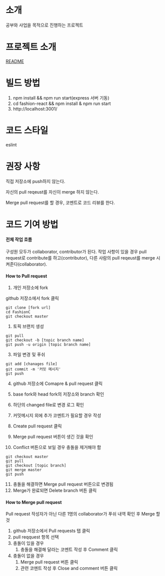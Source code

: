 # 소개
공부와 사업을 목적으로 진행하는 프로젝트

# 프로젝트 소개
[README](https://github.com/kangminser/FashionC/blob/master/README.md)

# 빌드 방법
1. npm install && npm run start(express 서버 기동)
2. cd fashion-react && npm install & npm run start
3. http://localhost:3001/

# 코드 스타일
eslint


# 권장 사항
직접 저장소에 push하지 않는다.

자신의 pull reqeust를 자신이 merge 하지 않는다.

Merge pull request를 할 경우, 코멘트로 코드 리뷰를 한다.


# 코드 기여 방법
#### 전체 작업 흐름 ####
구성원 모두가 collaborator, contributor가 된다. 작업 사항이 있을 경우 pull request로 contribute를 하고(contributor), 다른 사람의 pull reqeust를 merge 시켜준다(collaborator). 

#### How to Pull request ####
1. 개인 저장소에 fork
   
github 저장소에서 fork 클릭
````shell
git clone [fork url]
cd FashionC
git checkout master
````
1. 토픽 브랜치 생성
````shell
git pull
git checkout -b [topic branch name]
git push -u origin [topic branch name]
````
3. 파일 변경 및 푸쉬
````shell
git add [chanages file]
git commit -m '커밋 메시지'
git push
````
4. github 저장소에 Comapre & pull request 클릭


5. base fork와 head fork의 저장소와 branch 확인
6. 하단의 changed file로 변경 로그 확인
7. 커밋메시지 외에 추가 코멘트가 필요할 경우 작성
8. Create pull request 클릭
9. Merge pull request 버튼이 생긴 것을 확인
10. Conflict 버튼으로 보일 경우 충돌을 제거해야 함
````shell
git checkout master
git pull
git checkout [topic branch]
git merge master
git push
````
11. 충돌을 해결하면 Merge pull request 버튼으로 변경됨
12. Merge가 완료되면 Delete branch 버튼 클릭


#### How to Merge pull request ####
Pull request 작성자가 아닌 다른 1명의 collaborator가 푸쉬 내역 확인 후 Merge 할 것
1. github 저장소에서 Pull requests 탭 클릭
2. pull reqquest 항목 선택
3. 충돌이 있을 경우
    1. 충돌을 해결해 달라는 코멘트 작성 후 Comment 클릭
4. 충돌이 없을 경우
    1. Merge pull request 버튼 클릭
    2. 관련 코멘트 작성 후 Close and comment 버튼 클릭